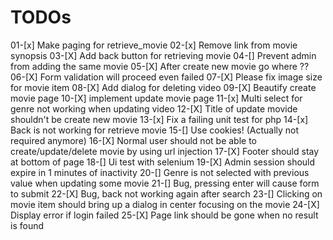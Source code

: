 # TODOs
01-[x] Make paging for retrieve_movie
02-[x] Remove link from movie synopsis
03-[X] Add back button for retrieving movie
04-[] Prevent admin from adding the same movie
05-[X] After create new movie go where ??
06-[X] Form validation will proceed even failed
07-[X] Please fix image size for movie item
08-[X] Add dialog for deleting video
09-[X] Beautify create movie page
10-[X] implement update movie page
11-[x] Multi select for genre not working when updating video
12-[X] Title of update movide shouldn't be create new movie
13-[x] Fix a failing unit test for php
14-[x] Back is not working for retrieve movie
15-[] Use cookies! (Actually not required anymore)
16-[X] Normal user should not be able to create/update/delete movie by using url injection
17-[X] Footer should stay at bottom of page
18-[] Ui test with selenium
19-[X] Admin session should expire in 1 minutes of inactivity
20-[] Genre is not selected with previous value when updating some movie
21-[] Bug, pressing enter will cause form to submit
22-[X] Bug, back not working again after search
23-[] Clicking on movie item should bring up a dialog in center focusing on the movie 
24-[X] Display error if login failed
25-[X] Page link should be gone when no result is found